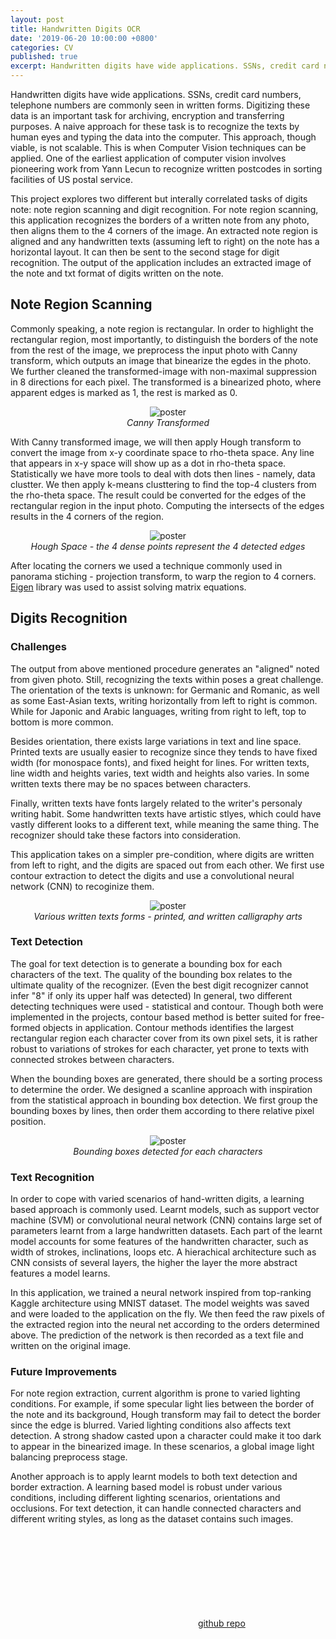 ```yaml
---
layout: post
title: Handwritten Digits OCR
date: '2019-06-20 10:00:00 +0800'
categories: CV
published: true
excerpt: Handwritten digits have wide applications. SSNs, credit card numbers, telephone numbers are commonly seen in written forms. This project explores tasks of extracting notes with digits and recognizing them.
---
```


Handwritten digits have wide applications. SSNs, credit card numbers, telephone numbers are commonly seen in written forms. Digitizing these data is an important task for archiving, encryption and transferring purposes. A naive approach for these task is to recognize the texts by human eyes and typing the data into the computer. This approach, though viable, is not scalable. This is when Computer Vision techniques can be applied. One of the earliest application of computer vision involves pioneering work from Yann Lecun to recognize written postcodes in sorting facilities of US postal service.

This project explores two different but interally correlated tasks of digits note: note region scanning and digit recognition. For note region scanning, this application recognizes the borders of a written note from any photo, then aligns them to the 4 corners of the image. An extracted note region is aligned and any handwritten texts (assuming left to right) on the note has a horizontal layout. It can then be sent to the second stage for digit recognition. The output of the application includes an extracted image of the note and txt format of digits written on the note.

## Note Region Scanning

Commonly speaking, a note region is rectangular. In order to highlight the rectangular region, most importantly, to distinguish the borders of the note from the rest of the image, we preprocess the input photo with Canny transform, which outputs an image that binearize the egdes in the photo. We further cleaned the transformed-image with non-maximal suppression in 8 directions for each pixel. The transformed is a binearized photo, where apparent edges is marked as 1, the rest is marked as 0.

<p style="display:block; text-align:center">
<img height="400px" src="https://github.com/isVoid/isvoid.github.io/blob/master/_posts/assets/ocr/canny.bmp?raw=true" alt="poster" style="max-height:200px; width:auto; height:auto"/>
<br/>
<em>Canny Transformed</em>
</p>

With Canny transformed image, we will then apply Hough transform to convert the image from x-y coordinate space to rho-theta space. Any line that appears in x-y space will show up as a dot in rho-theta space. Statistically we have more tools to deal with dots then lines - namely, data clustter. We then apply k-means clusttering to find the top-4 clusters from the rho-theta space. The result could be converted for the edges of the rectangular region in the input photo. Computing the intersects of the edges results in the 4 corners of the region.

<p style="display:block; text-align:center">
<img height="400px" src="https://github.com/isVoid/isvoid.github.io/blob/master/_posts/assets/ocr/hough_space.jpg?raw=true" alt="poster" style="max-height:200px; width:auto; height:auto"/>
<br/>
<em>Hough Space - the 4 dense points represent the 4 detected edges</em>
</p>

After locating the corners we used a technique commonly used in panorama stiching - projection transform, to warp the region to 4 corners. [Eigen](https://eigen.tuxfamily.org/dox/index.html) library was used to assist solving matrix equations.

## Digits Recognition

### Challenges

The output from above mentioned procedure generates an "aligned" noted from given photo. Still, recognizing the texts within poses a great challenge. The orientation of the texts is unknown: for Germanic and Romanic, as well as some East-Asian texts, writing horizontally from left to right is common. While for Japonic and Arabic languages, writing from right to left, top to bottom is more common.

Besides orientation, there exists large variations in text and line space. Printed texts are usually easier to recognize since they tends to have fixed width (for monospace fonts), and fixed height for lines. For written texts, line width and heights varies, text width and heights also varies. In some written texts there may be no spaces between characters.

Finally, written texts have fonts largely related to the writer's personaly writing habit. Some handwritten texts have artistic stlyes, which could have vastly different looks to a different text, while meaning the same thing. The recognizer should take these factors into consideration.

This application takes on a simpler pre-condition, where digits are written from left to right, and the digits are spaced out from each other. We first use contour extraction to detect the digits and use a convolutional neural network (CNN) to recoginize them.

<p style="display:block; text-align:center">
<img height="400px" src="https://github.com/isVoid/isvoid.github.io/blob/master/_posts/assets/ocr/written_texts.jpg?raw=true" alt="poster" style="max-height:400px; width:auto; height:auto"/>
<br/>
<em>Various written texts forms - printed, and written calligraphy arts</em>
</p>

### Text Detection

The goal for text detection is to generate a bounding box for each characters of the text. The quality of the bounding box relates to the ultimate quality of the recognizer. (Even the best digit recognizer cannot infer "8" if only its upper half was detected) In general, two different detecting techniques were used - statistical and contour. Though both were implemented in the projects, contour based method is better suited for free-formed objects in application. Contour methods identifies the largest rectangular region each character cover from its own pixel sets, it is rather robust to variations of strokes for each character, yet prone to texts with connected strokes between characters.

When the bounding boxes are generated, there should be a sorting process to determine the order. We designed a scanline approach with inspiration from the statistical approach in bounding box detection. We first group the bounding boxes by lines, then order them according to there relative pixel position.

<p style="display:block; text-align:center">
<img height="400px" src="https://github.com/isVoid/isvoid.github.io/blob/master/_posts/assets/ocr/bbox.png?raw=true" alt="poster" style="max-height:400px; width:auto; height:auto"/>
<br/>
<em>Bounding boxes detected for each characters</em>
</p>

### Text Recognition

In order to cope with varied scenarios of hand-written digits, a learning based approach is commonly used. Learnt models, such as support vector machine (SVM) or convolutional neural network (CNN) contains large set of parameters learnt from a large handwritten datasets. Each part of the learnt model accounts for some features of the handwritten character, such as width of strokes, inclinations, loops etc. A hierachical architecture such as CNN consists of several layers, the higher the layer the more abstract features a model learns.

In this application, we trained a neural network inspired from top-ranking Kaggle architecture using MNIST dataset. The model weights was saved and were loaded to the application on the fly. We then feed the raw pixels of the extracted region into the neural net according to the orders determined above. The prediction of the network is then recorded as a text file and written on the original image.

### Future Improvements

For note region extraction, current algorithm is prone to varied lighting conditions. For example, if some specular light lies between the border of the note and its background, Hough transform may fail to detect the border since the edge is blurred. Varied lighting conditions also affects text detection. A strong shadow casted upon a character could make it too dark to appear in the binearized image. In these scenarios, a global image light balancing preprocess stage.

Another approach is to apply learnt models to both text detection and border extraction. A learning based model is robust under various conditions, including different lighting scenarios, orientations and occlusions. For text detection, it can handle connected characters and different writing styles, as long as the dataset contains such images.

<svg class="svg-icon grey"><use xlink:href="{{ '/assets/minima-social-icons.svg#github' | relative_url }}"></use></svg>[github repo](https://github.com/isVoid/WrittenDigitRecognizer)
